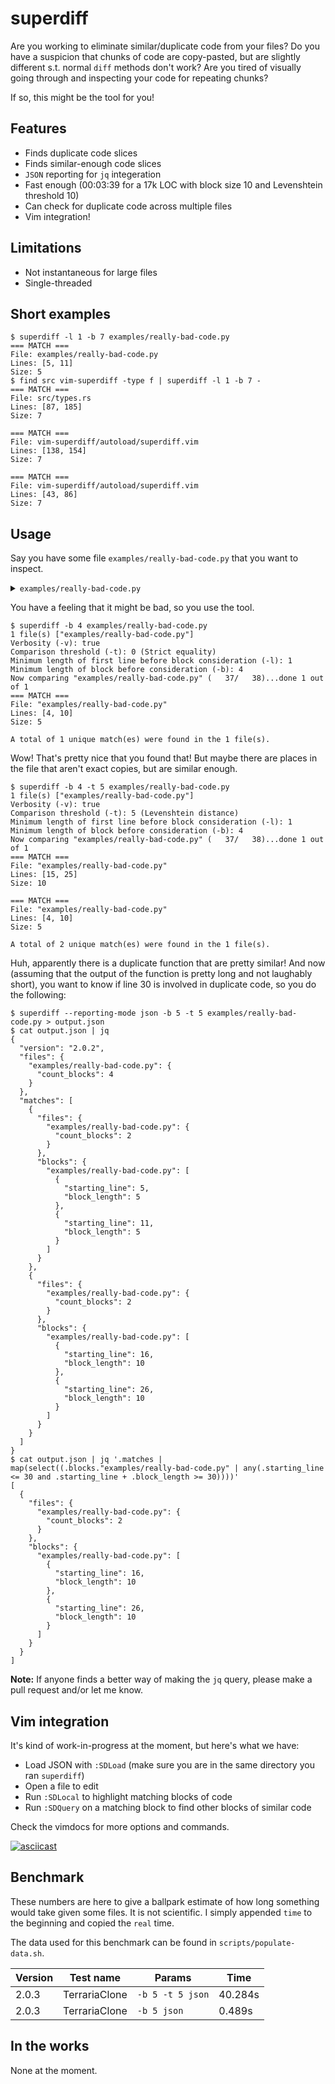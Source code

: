 # superdiff

Are you working to eliminate similar/duplicate code from your files? Do you have a suspicion that chunks
of code are copy-pasted, but are slightly different s.t. normal `diff` methods don't work? Are you tired
of visually going through and inspecting your code for repeating chunks?

If so, this might be the tool for you!

## Features

- Finds duplicate code slices
- Finds similar-enough code slices
- `JSON` reporting for `jq` integeration
- Fast enough (00:03:39 for a 17k LOC with block size 10 and Levenshtein threshold 10)
- Can check for duplicate code across multiple files
- Vim integration!

## Limitations

- Not instantaneous for large files
- Single-threaded

## Short examples

```console
$ superdiff -l 1 -b 7 examples/really-bad-code.py
=== MATCH ===
File: examples/really-bad-code.py
Lines: [5, 11]
Size: 5
$ find src vim-superdiff -type f | superdiff -l 1 -b 7 -
=== MATCH ===
File: src/types.rs
Lines: [87, 185]
Size: 7

=== MATCH ===
File: vim-superdiff/autoload/superdiff.vim
Lines: [138, 154]
Size: 7

=== MATCH ===
File: vim-superdiff/autoload/superdiff.vim
Lines: [43, 86]
Size: 7
```

## Usage

Say you have some file `examples/really-bad-code.py` that you want to inspect.

<details>
    <summary><code>examples/really-bad-code.py</code></summary>

```python
#!/usr/bin/env python

class SomeClass:
    def __init__(self):
        self.alpha = 12
        self.beta = 14
        self.gamma = 16
        self.is_bad = True

    def reset(self):
        self.alpha = 12
        self.beta = 14
        self.gamma = 16
        self.is_bad = True

    def do_something(self):
        d = {}

        import random
        for i in range(20):
            if i % 3 == 0: continue
            d[i] = random.randrange(1, 1001)
            d[i ** 2] = d[i] ** 2
            d[d[i]] = i

    def do_something_else(self):
        d = {}

        import random
        for i in range(21):
            if i % 3 == 1: continue
            d[i] = random.randrange(1, 1001)
            d[i ** 2] = d[i]
            d[d[i]] = i

inst = SomeClass()
inst.reset()
```
</details>

You have a feeling that it might be bad, so you use the tool.

```console
$ superdiff -b 4 examples/really-bad-code.py
1 file(s) ["examples/really-bad-code.py"]
Verbosity (-v): true
Comparison threshold (-t): 0 (Strict equality)
Minimum length of first line before block consideration (-l): 1
Minimum length of block before consideration (-b): 4
Now comparing "examples/really-bad-code.py" (   37/   38)...done 1 out of 1
=== MATCH ===
File: "examples/really-bad-code.py"
Lines: [4, 10]
Size: 5

A total of 1 unique match(es) were found in the 1 file(s).
```

Wow! That's pretty nice that you found that! But maybe there are places in the file that aren't exact
copies, but are similar enough.

```console
$ superdiff -b 4 -t 5 examples/really-bad-code.py
1 file(s) ["examples/really-bad-code.py"]
Verbosity (-v): true
Comparison threshold (-t): 5 (Levenshtein distance)
Minimum length of first line before block consideration (-l): 1
Minimum length of block before consideration (-b): 4
Now comparing "examples/really-bad-code.py" (   37/   38)...done 1 out of 1
=== MATCH ===
File: "examples/really-bad-code.py"
Lines: [15, 25]
Size: 10

=== MATCH ===
File: "examples/really-bad-code.py"
Lines: [4, 10]
Size: 5

A total of 2 unique match(es) were found in the 1 file(s).
```

Huh, apparently there is a duplicate function that are pretty similar! And now (assuming that the output
of the function is pretty long and not laughably short), you want to know if line 30 is involved in
duplicate code, so you do the following:

```console
$ superdiff --reporting-mode json -b 5 -t 5 examples/really-bad-code.py > output.json
$ cat output.json | jq
{
  "version": "2.0.2",
  "files": {
    "examples/really-bad-code.py": {
      "count_blocks": 4
    }
  },
  "matches": [
    {
      "files": {
        "examples/really-bad-code.py": {
          "count_blocks": 2
        }
      },
      "blocks": {
        "examples/really-bad-code.py": [
          {
            "starting_line": 5,
            "block_length": 5
          },
          {
            "starting_line": 11,
            "block_length": 5
          }
        ]
      }
    },
    {
      "files": {
        "examples/really-bad-code.py": {
          "count_blocks": 2
        }
      },
      "blocks": {
        "examples/really-bad-code.py": [
          {
            "starting_line": 16,
            "block_length": 10
          },
          {
            "starting_line": 26,
            "block_length": 10
          }
        ]
      }
    }
  ]
}
$ cat output.json | jq '.matches | map(select((.blocks."examples/really-bad-code.py" | any(.starting_line <= 30 and .starting_line + .block_length >= 30))))'
[
  {
    "files": {
      "examples/really-bad-code.py": {
        "count_blocks": 2
      }
    },
    "blocks": {
      "examples/really-bad-code.py": [
        {
          "starting_line": 16,
          "block_length": 10
        },
        {
          "starting_line": 26,
          "block_length": 10
        }
      ]
    }
  }
]
```

**Note:** If anyone finds a better way of making the `jq` query, please make a pull request and/or let me
know.

## Vim integration

It's kind of work-in-progress at the moment, but here's what we have:

- Load JSON with `:SDLoad` (make sure you are in the same directory you ran `superdiff`)
- Open a file to edit
- Run `:SDLocal` to highlight matching blocks of code
- Run `:SDQuery` on a matching block to find other blocks of similar code

Check the vimdocs for more options and commands.

[![asciicast](https://asciinema.org/a/548069.svg)](https://asciinema.org/a/548069)

## Benchmark

These numbers are here to give a ballpark estimate of how long something would take given some files. It
is not scientific. I simply appended `time` to the beginning and copied the `real` time.

The data used for this benchmark can be found in `scripts/populate-data.sh`.

Version | Test name | Params | Time
---|---|---|---
2.0.3 | TerrariaClone | `-b 5 -t 5 json` | 40.284s
2.0.3 | TerrariaClone | `-b 5 json` | 0.489s

## In the works

None at the moment.

